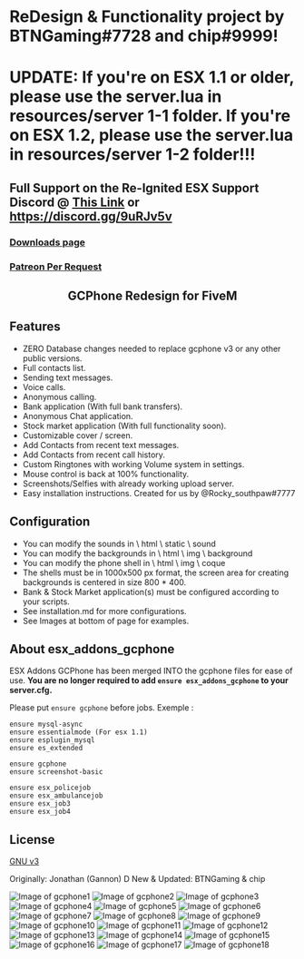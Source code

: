 # ReDesign & Functionality project by BTNGaming#7728 and chip#9999!

# UPDATE: If you're on ESX 1.1 or older, please use the server.lua in resources/server 1-1 folder. If you're on ESX 1.2, please use the server.lua in resources/server 1-2 folder!!!

## Full Support on the Re-Ignited ESX Support Discord @ [This Link](https://discord.gg/9uRJv5v) or https://discord.gg/9uRJv5v

### [Downloads page](https://github.com/btngaming/Re-Ignited-Phone)

### [Patreon Per Request](https://www.patreon.com/reignited)

<h2 align="center">GCPhone Redesign for FiveM</h2>

## Features
   - ZERO Database changes needed to replace gcphone v3 or any other public versions.
   - Full contacts list.
   - Sending text messages.
   - Voice calls.
   - Anonymous calling.
   - Bank application (With full bank transfers).
   - Anonymous Chat application.
   - Stock market application (With full functionality soon).
   - Customizable cover / screen.
   - Add Contacts from recent text messages.
   - Add Contacts from recent call history.
   - Custom Ringtones with working Volume system in settings.
   - Mouse control is back at 100% functionality.
   - Screenshots/Selfies with already working upload server.
   - Easy installation instructions. Created for us by @Rocky_southpaw#7777


## Configuration

   - You can modify the sounds in \ html \ static \ sound
   - You can modify the backgrounds in \ html \ img \ background
   - You can modify the phone shell in \ html \ img \ coque
   - The shells must be in 1000x500 px format, the screen area for creating backgrounds is centered in size 800 * 400.
   - Bank & Stock Market application(s) must be configured according to your scripts.
   - See installation.md for more configurations.
   - See Images at bottom of page for examples.


## About esx_addons_gcphone
ESX Addons GCPhone has been merged INTO the gcphone files for ease of use. **You are no longer required to add `ensure esx_addons_gcphone` to your server.cfg.**

Please put `ensure gcphone` before jobs.
Exemple :
```
ensure mysql-async
ensure essentialmode (For esx 1.1)
ensure esplugin_mysql
ensure es_extended

ensure gcphone
ensure screenshot-basic

ensure esx_policejob
ensure esx_ambulancejob
ensure esx_job3
ensure esx_job4
```

## License
[GNU v3](https://opensource.org/licenses/gpl-3.0.html)

Originally: Jonathan (Gannon) D
New & Updated: BTNGaming & chip


![Image of gcphone1](https://i.imgur.com/5eRB79a.png)
![Image of gcphone2](https://i.imgur.com/CakgFn3.png)
![Image of gcphone3](https://i.imgur.com/QtthwvP.png)
![Image of gcphone4](https://i.imgur.com/tRhczfK.jpg)
![Image of gcphone5](https://i.imgur.com/YILmCWo.jpg)
![Image of gcphone6](https://i.imgur.com/1MUATnT.png)
![Image of gcphone7](https://i.imgur.com/Se2zwwK.png)
![Image of gcphone8](https://i.imgur.com/aRUZTmP.png)
![Image of gcphone9](https://i.imgur.com/iWbZ0lX.png)
![Image of gcphone10](https://i.imgur.com/g5xdnXG.png)
![Image of gcphone11](https://i.imgur.com/Giqet8j.png)
![Image of gcphone12](https://i.imgur.com/FpzA6Mg.png)
![Image of gcphone13](https://i.imgur.com/8dZTX5d.png)
![Image of gcphone14](https://i.imgur.com/YDkWvx5.png)
![Image of gcphone15](https://i.imgur.com/rS17u60.png)
![Image of gcphone16](https://i.imgur.com/7GkMKaA.png)
![Image of gcphone17](https://i.imgur.com/W3Cs4WM.png)
![Image of gcphone18](https://i.imgur.com/WSUkwmE.png)
